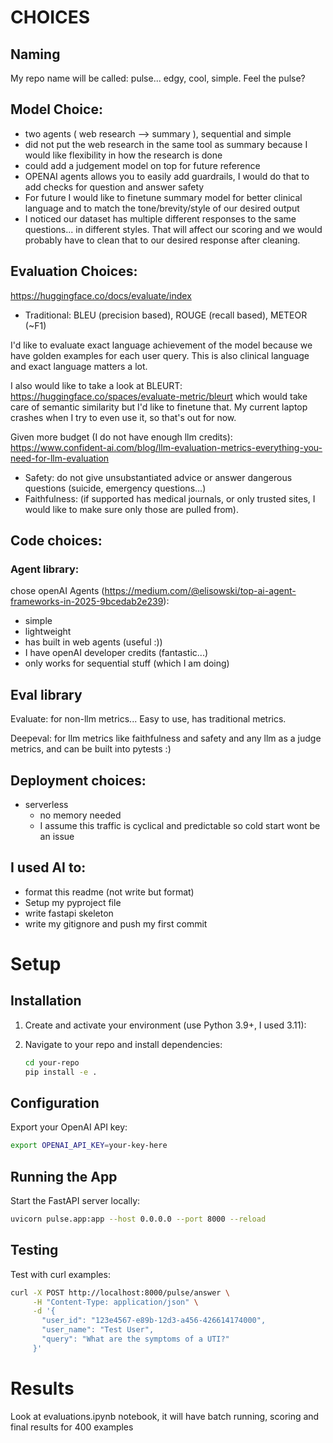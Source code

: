 # CHOICES

## Naming 
My repo name will be called: 
pulse... edgy, cool, simple. Feel the pulse? 

## Model Choice:
- two agents ( web research --> summary ), sequential and simple 
- did not put the web research in the same tool as summary because I would like flexibility in how the research is done 
- could add a judgement model on top for future reference 
- OPENAI agents allows you to easily add guardrails, I would do that to add checks for question and answer safety
- For future I would like to finetune summary model for better clinical language and to match the tone/brevity/style of our desired output 
- I noticed our dataset has multiple different responses to the same questions... in different styles. That will affect our scoring and we would probably have to clean that to our desired response after cleaning.

## Evaluation Choices:
https://huggingface.co/docs/evaluate/index
- Traditional: BLEU (precision based), ROUGE (recall based), METEOR (~F1)

I'd like to evaluate exact language achievement of the model because we have golden examples for each user query. 
This is also clinical language and exact language matters a lot. 

I also would like to take a look at BLEURT:
https://huggingface.co/spaces/evaluate-metric/bleurt
which would take care of semantic similarity but I'd like to finetune that. 
My current laptop crashes when I try to even use it, so that's out for now. 

Given more budget (I do not have enough llm credits):
https://www.confident-ai.com/blog/llm-evaluation-metrics-everything-you-need-for-llm-evaluation
- Safety: do not give unsubstantiated advice or answer dangerous questions (suicide, emergency questions...) 
- Faithfulness: (if supported has medical journals, or only trusted sites, I would like to make sure only those are pulled from).

## Code choices:

### Agent library: 
chose openAI Agents (https://medium.com/@elisowski/top-ai-agent-frameworks-in-2025-9bcedab2e239): 
- simple
- lightweight 
- has built in web agents (useful :))
- I have openAI developer credits (fantastic...)
- only works for sequential stuff (which I am doing)

## Eval library 
Evaluate: for non-llm metrics... Easy to use, has traditional metrics. 

Deepeval: for llm metrics like faithfulness and safety and any llm as a judge metrics, and can be built into pytests :) 

## Deployment choices: 
- serverless 
  - no memory needed
  - I assume this traffic is cyclical and predictable so cold start wont be an issue

## I used AI to: 
- format this readme (not write but format)
- Setup my pyproject file 
- write fastapi skeleton
- write my gitignore and push my first commit 

# Setup 

## Installation
1. Create and activate your environment (use Python 3.9+, I used 3.11):

2. Navigate to your repo and install dependencies:
   ```bash
   cd your-repo
   pip install -e .
   ```

## Configuration
Export your OpenAI API key:
```bash
export OPENAI_API_KEY=your-key-here
```

## Running the App
Start the FastAPI server locally:
```bash
uvicorn pulse.app:app --host 0.0.0.0 --port 8000 --reload
```

## Testing
Test with curl examples:
```bash
curl -X POST http://localhost:8000/pulse/answer \
     -H "Content-Type: application/json" \
     -d '{
       "user_id": "123e4567-e89b-12d3-a456-426614174000",
       "user_name": "Test User",
       "query": "What are the symptoms of a UTI?"
     }'
``` 

# Results 
Look at evaluations.ipynb notebook, it will have batch running, scoring and final results for 400 examples 